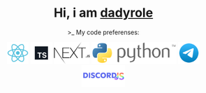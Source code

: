 <h1 align="center">Hi, i am <a href="https://github.com/dadyrole">dadyrole</a></h1>
<p align="center">>_ My code preferenses:</p>
<div align="center">
  <picture><img height="50px" src="media/react.svg"/></picture>
  <img height="50px" src="media/ts.svg"/>
  <img height="50px" src="media/nextjs.svg"/>
  <img height="50px" src="media/python.svg"/>
  <img height="50px" src="media/telegram.svg"/>
  <img height="50px" src="media/discordjs.svg"/>
</div>
